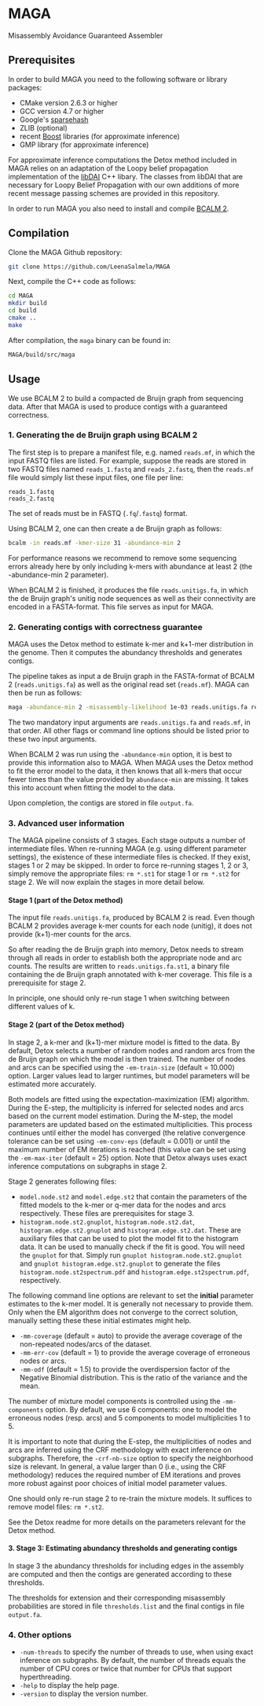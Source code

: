 # MAGA

Misassembly Avoidance Guaranteed Assembler

## Prerequisites
In order to build MAGA you need to the following software or library packages:

  * CMake version 2.6.3 or higher
  * GCC version 4.7 or higher
  * Google's [sparsehash](https://github.com/sparsehash/sparsehash)
  * ZLIB (optional)
  * recent [Boost](https://www.boost.org/) libraries (for approximate inference)
  * GMP library (for approximate inference)

For approximate inference computations the Detox method included in MAGA relies on an adaptation of the Loopy belief propagation implementation of the [libDAI](https://bitbucket.org/jorism/libdai/src/master/) C++ libary. 
The classes from libDAI that are necessary for Loopy Belief Propagation with our own additions of more recent message passing schemes are provided in this repository.

In order to run MAGA you also need to install and compile [BCALM 2](https://github.com/GATB/bcalm).

## Compilation

Clone the MAGA Github repository:

```bash
git clone https://github.com/LeenaSalmela/MAGA
```

Next, compile the C++ code as follows:

```bash
cd MAGA
mkdir build
cd build
cmake ..
make
```

After compilation, the `maga` binary can be found in:

```bash
MAGA/build/src/maga
```

## Usage

We use BCALM 2 to build a compacted de Bruijn graph from sequencing data. After that MAGA is used to produce contigs with a guaranteed correctness.

### 1. Generating the de Bruijn graph using BCALM 2
The first step is to prepare a manifest file, e.g. named `reads.mf`, in which the input FASTQ files are listed. For example, suppose the reads are stored in two FASTQ files named `reads_1.fastq` and `reads_2.fastq`, then the `reads.mf` file would simply list these input files, one file per line:

```
reads_1.fastq
reads_2.fastq
```
The set of reads must be in FASTQ (`.fq`/`.fastq`) format.

Using BCALM 2, one can then create a de Bruijn graph as follows:

```bash
bcalm -in reads.mf -kmer-size 31 -abundance-min 2
```

For performance reasons we recommend to remove some sequencing errors already here by only including k-mers with abundance at least 2 (the -abundance-min 2 parameter).

When BCALM 2 is finished, it produces the file `reads.unitigs.fa`, in which the de Bruijn graph's unitig node sequences as well as their connectivity are encoded in a FASTA-format. This file serves as input for MAGA.

### 2. Generating contigs with correctness guarantee

MAGA uses the Detox method to estimate k-mer and k+1-mer distribution in the genome. Then it computes the abundancy thresholds and generates contigs.

The pipeline takes as input a de Bruijn graph in the FASTA-format of BCALM 2 (`reads.unitigs.fa`) as well as the original read set (`reads.mf`). MAGA can then be run as follows:

```bash
maga -abundance-min 2 -misassembly-likelihood 1e-03 reads.unitigs.fa reads.mf
```

The two mandatory input arguments are `reads.unitigs.fa` and `reads.mf`, in that order. All other flags or command line options should be listed prior to these two input arguments.

When BCALM 2 was run using the `-abundance-min`  option, it is best to provide this information also to MAGA. When MAGA uses the Detox method to fit the error model to the data, it then knows that all k-mers that occur fewer times than the value provided by `abundance-min` are missing. It takes this into account when fitting the model to the data.

Upon completion, the contigs are stored in file `output.fa`.

### 3. Advanced user information 
The MAGA pipeline consists of 3 stages. Each stage outputs a number of intermediate files. When re-running MAGA (e.g. using different parameter settings), the existence of these intermediate files is checked. If they exist, stages 1 or 2 may be skipped. In order to force re-running stages 1, 2 or 3, simply remove the appropriate files: `rm *.st1` for stage 1 or  `rm *.st2` for stage 2. We will now explain the stages in more detail below.

#### Stage 1 (part of the Detox method)
The input file `reads.unitigs.fa`, produced by BCALM 2 is read. Even though BCALM 2 provides average k-mer counts for each node (unitig), it does not provide (k+1)-mer counts for the arcs.

So after reading the de Bruijn graph into memory, Detox needs to stream through all reads in order to establish both the appropriate node and arc counts. The results are written to `reads.unitigs.fa.st1`, a binary file containing the de Bruijn graph annotated with k-mer coverage. This file is a prerequisite for stage 2.

In principle, one should only re-run stage 1 when switching between different values of k.

#### Stage 2 (part of the Detox method)
In stage 2, a k-mer and (k+1)-mer mixture model is fitted to the data. By default, Detox selects a number of random nodes and random arcs from the de Bruijn graph on which the model is then trained. The number of nodes and arcs can be specified using the `-em-train-size` (default = 10.000) option. Larger values lead to larger runtimes, but model parameters will be estimated more accurately.

Both models are fitted using the expectation-maximization (EM) algorithm. During the E-step, the multiplicity is inferred for selected nodes and arcs based on the current model estimation. During the M-step, the model parameters are updated based on the estimated multiplicities. This process continues until either the model has converged (the relative convergence tolerance can be set using `-em-conv-eps` (default = 0.001) or until the maximum number of EM iterations is reached (this value can be set using the `-em-max-iter` (default = 25) option. Note that Detox always uses exact inference computations on subgraphs in stage 2.

Stage 2 generates following files:

  * `model.node.st2` and `model.edge.st2` that contain the parameters of the fitted models to the k-mer or q-mer data for the nodes and arcs respectively. These files are prerequisites for stage 3.
  * `histogram.node.st2.gnuplot`, `histogram.node.st2.dat`, `histogram.edge.st2.gnuplot` and `histogram.edge.st2.dat`. These are auxiliary files that can be used to plot the model fit to the histogram data. It can be used to manually check if the fit is good.  You will need the `gnuplot` for that. Simply run `gnuplot histogram.node.st2.gnuplot` and `gnuplot histogram.edge.st2.gnuplot` to generate the files `histogram.node.st2spectrum.pdf` and `histogram.edge.st2spectrum.pdf`, respectively.

The following command line options are relevant to set the **initial** parameter estimates to the k-mer model. It is generally not necessary to provide them. Only when the EM algorithm does not converge to the correct solution, manually setting these these initial estimates might help.

* `-mm-coverage` (default = auto) to provide the average coverage of the non-repeated nodes/arcs of the dataset.
* `-mm-err-cov` (default = 1) to provide the average coverage of erroneous nodes or arcs. 
* `-mm-odf` (default = 1.5) to provide the overdispersion factor of the Negative Binomial distribution. This is the ratio of the variance and the mean.

The number of mixture model components is controlled using the `-mm-components` option. By default, we use 6 components: one to model the erroneous nodes (resp. arcs) and 5 components to model multiplicities 1 to 5.

It is important to note that during the E-step, the multiplicities of nodes and arcs are inferred using the CRF methodology with exact inference on subgraphs. Therefore, the `-crf-nb-size` option to specify the neighborhood size is relevant. In general, a value larger than 0 (i.e., using the CRF methodology) reduces the required number of EM iterations and proves more robust against poor choices of initial model parameter values.

One should only re-run stage 2 to re-train the mixture models. It suffices to remove model files: `rm *.st2`.

See the Detox readme for more details on the parameters relevant for the Detox method.

#### 3. Stage 3: Estimating abundancy thresholds and generating contigs

In stage 3 the abundancy thresholds for including edges in the assembly are computed and then the contigs are generated according to these thresholds.

The thresholds for extension and their corresponding misassembly probabilities are stored in file `thresholds.list` and the final contigs in file `output.fa`.

 ### 4. Other options

 * `-num-threads` to specify the number of threads to use, when using exact inference on subgraphs. By default, the number of threads equals the number of CPU cores or twice that number for CPUs that support hyperthreading.
 * `-help` to display the help page.
 * `-version` to display the version number.
